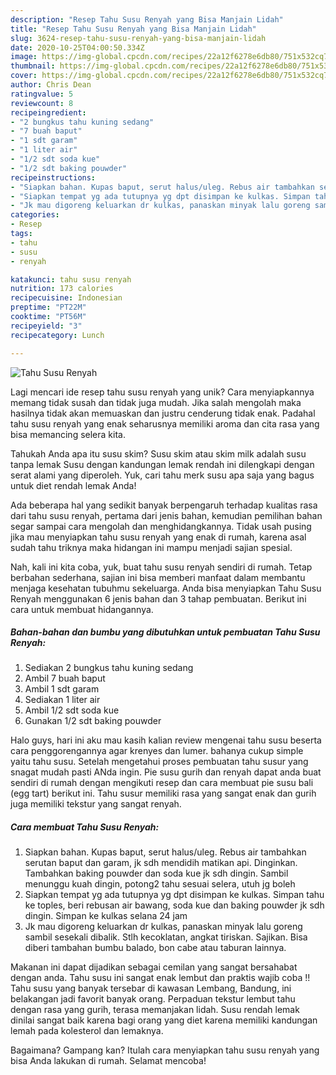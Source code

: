 ```yaml
---
description: "Resep Tahu Susu Renyah yang Bisa Manjain Lidah"
title: "Resep Tahu Susu Renyah yang Bisa Manjain Lidah"
slug: 3624-resep-tahu-susu-renyah-yang-bisa-manjain-lidah
date: 2020-10-25T04:00:50.334Z
image: https://img-global.cpcdn.com/recipes/22a12f6278e6db80/751x532cq70/tahu-susu-renyah-foto-resep-utama.jpg
thumbnail: https://img-global.cpcdn.com/recipes/22a12f6278e6db80/751x532cq70/tahu-susu-renyah-foto-resep-utama.jpg
cover: https://img-global.cpcdn.com/recipes/22a12f6278e6db80/751x532cq70/tahu-susu-renyah-foto-resep-utama.jpg
author: Chris Dean
ratingvalue: 5
reviewcount: 8
recipeingredient:
- "2 bungkus tahu kuning sedang"
- "7 buah baput"
- "1 sdt garam"
- "1 liter air"
- "1/2 sdt soda kue"
- "1/2 sdt baking pouwder"
recipeinstructions:
- "Siapkan bahan. Kupas baput, serut halus/uleg. Rebus air tambahkan serutan baput dan garam, jk sdh mendidih matikan api. Dinginkan. Tambahkan baking pouwder dan soda kue jk sdh dingin. Sambil menunggu kuah dingin, potong2 tahu sesuai selera, utuh jg boleh"
- "Siapkan tempat yg ada tutupnya yg dpt disimpan ke kulkas. Simpan tahu ke toples, beri rebusan air bawang, soda kue dan baking pouwder jk sdh dingin. Simpan ke kulkas selana 24 jam"
- "Jk mau digoreng keluarkan dr kulkas, panaskan minyak lalu goreng sambil sesekali dibalik. Stlh kecoklatan, angkat tiriskan. Sajikan. Bisa diberi tambahan bumbu balado, bon cabe atau taburan lainnya."
categories:
- Resep
tags:
- tahu
- susu
- renyah

katakunci: tahu susu renyah 
nutrition: 173 calories
recipecuisine: Indonesian
preptime: "PT22M"
cooktime: "PT56M"
recipeyield: "3"
recipecategory: Lunch

---
```



![Tahu Susu Renyah](https://img-global.cpcdn.com/recipes/22a12f6278e6db80/751x532cq70/tahu-susu-renyah-foto-resep-utama.jpg)

Lagi mencari ide resep tahu susu renyah yang unik? Cara menyiapkannya memang tidak susah dan tidak juga mudah. Jika salah mengolah maka hasilnya tidak akan memuaskan dan justru cenderung tidak enak. Padahal tahu susu renyah yang enak seharusnya memiliki aroma dan cita rasa yang bisa memancing selera kita.

Tahukah Anda apa itu susu skim? Susu skim atau skim milk adalah susu tanpa lemak Susu dengan kandungan lemak rendah ini dilengkapi dengan serat alami yang diperoleh. Yuk, cari tahu merk susu apa saja yang bagus untuk diet rendah lemak Anda!

Ada beberapa hal yang sedikit banyak berpengaruh terhadap kualitas rasa dari tahu susu renyah, pertama dari jenis bahan, kemudian pemilihan bahan segar sampai cara mengolah dan menghidangkannya. Tidak usah pusing jika mau menyiapkan tahu susu renyah yang enak di rumah, karena asal sudah tahu triknya maka hidangan ini mampu menjadi sajian spesial.


Nah, kali ini kita coba, yuk, buat tahu susu renyah sendiri di rumah. Tetap berbahan sederhana, sajian ini bisa memberi manfaat dalam membantu menjaga kesehatan tubuhmu sekeluarga. Anda bisa menyiapkan Tahu Susu Renyah menggunakan 6 jenis bahan dan 3 tahap pembuatan. Berikut ini cara untuk membuat hidangannya.

<!--inarticleads1-->

##### Bahan-bahan dan bumbu yang dibutuhkan untuk pembuatan Tahu Susu Renyah:

1. Sediakan 2 bungkus tahu kuning sedang
1. Ambil 7 buah baput
1. Ambil 1 sdt garam
1. Sediakan 1 liter air
1. Ambil 1/2 sdt soda kue
1. Gunakan 1/2 sdt baking pouwder


Halo guys, hari ini aku mau kasih kalian review mengenai tahu susu beserta cara penggorengannya agar krenyes dan lumer. bahanya cukup simple yaitu tahu susu. Setelah mengetahui proses pembuatan tahu susur yang snagat mudah pasti ANda ingin. Pie susu gurih dan renyah dapat anda buat sendiri di rumah dengan mengikuti resep dan cara membuat pie susu bali (egg tart) berikut ini. Tahu susur memiliki rasa yang sangat enak dan gurih juga memiliki tekstur yang sangat renyah. 

<!--inarticleads2-->

##### Cara membuat Tahu Susu Renyah:

1. Siapkan bahan. Kupas baput, serut halus/uleg. Rebus air tambahkan serutan baput dan garam, jk sdh mendidih matikan api. Dinginkan. Tambahkan baking pouwder dan soda kue jk sdh dingin. Sambil menunggu kuah dingin, potong2 tahu sesuai selera, utuh jg boleh
1. Siapkan tempat yg ada tutupnya yg dpt disimpan ke kulkas. Simpan tahu ke toples, beri rebusan air bawang, soda kue dan baking pouwder jk sdh dingin. Simpan ke kulkas selana 24 jam
1. Jk mau digoreng keluarkan dr kulkas, panaskan minyak lalu goreng sambil sesekali dibalik. Stlh kecoklatan, angkat tiriskan. Sajikan. Bisa diberi tambahan bumbu balado, bon cabe atau taburan lainnya.


Makanan ini dapat dijadikan sebagai cemilan yang sangat bersahabat dengan anda. Tahu susu ini sangat enak lembut dan praktis wajib coba !! Tahu susu yang banyak tersebar di kawasan Lembang, Bandung, ini belakangan jadi favorit banyak orang. Perpaduan tekstur lembut tahu dengan rasa yang gurih, terasa memanjakan lidah. Susu rendah lemak dinilai sangat baik karena bagi orang yang diet karena memiliki kandungan lemah pada kolesterol dan lemaknya. 

Bagaimana? Gampang kan? Itulah cara menyiapkan tahu susu renyah yang bisa Anda lakukan di rumah. Selamat mencoba!
